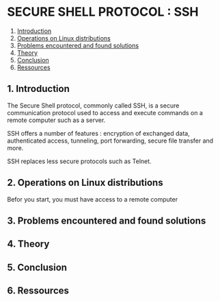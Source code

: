 # SECURE SHELL PROTOCOL : SSH

1. [Introduction](#1-introduction)
2. [Operations on Linux distributions](#2-Operations-on-Linux-distributions)
4. [Problems encountered and found solutions](#3-problems-encountered-and-found-solutions)
5. [Theory](#4-theory)
6. [Conclusion](#5-conclusion)
7. [Ressources](#6-ressources)

## 1. Introduction
The Secure Shell protocol, commonly called SSH, is a secure communication protocol used to access and execute commands on a remote computer such as a server.

SSH offers a number of features : encryption of exchanged data, authenticated access, tunneling, port forwarding, secure file transfer and more.

SSH replaces less secure protocols such as Telnet.

## 2. Operations on Linux distributions
Befor you start, you must have access to a remote computer

## 3. Problems encountered and found solutions

## 4. Theory

## 5. Conclusion

## 6. Ressources


